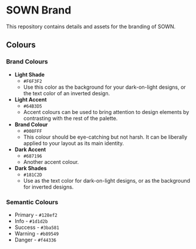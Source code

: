 # SOWN Brand

This repository contains details and assets for the branding of SOWN.

## Colours

### Brand Colours

- **Light Shade**
  - `#F6F3F2`
  - Use this color as the background for your dark-on-light designs, or the text color of an inverted design. 
- **Light Accent**
  - `#64B3D5`
  - Accent colours can be used to bring attention to design elements by contrasting with the rest of the palette. 
- **Brand Colour**
  - `#008FFF`
  - This colour should be eye-catching but not harsh. It can be liberally applied to your layout as its main identity. 
- **Dark Accent**
  - `#687196`
  - Another accent colour.
- **Dark Shades**
  - `#181C2D`
  - Use as the text color for dark-on-light designs, or as the background for inverted designs.

### Semantic Colours

- Primary - `#128ef2`
- Info - `#1d1d2b`
- Success - `#3ba581`
- Warning - `#b89549`
- Danger - `#f44336`
 
